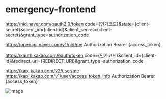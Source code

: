 # emergency-frontend
<!-- 웹 사이트 가로 1440 세로 1024 -->

<!-- 네이버 로그인 토큰 발급 -->
<!-- 1번 입력 순서 상관X -->
<!-- 1. Param -->
https://nid.naver.com/oauth2.0/token
code={인가코드}&state={client-secret}&client_id={client-id}&client_secret={client-secret}&grant_type=authorization_code

<!-- 2. Header -->
https://openapi.naver.com/v1/nid/me
Authorization Bearer {access_token}

<!-- 카카오 로그인 토큰 발급 -->
<!-- 1. Param -->
https://kauth.kakao.com/oauth/token
code={인가코드}&client_id={client-id}&redirect_uri={REDIRECT_URI}&grant_type=authorization_code

<!-- 2. Header -->
https://kapi.kakao.com/v2/user/me
https://kapi.kakao.com/v1/user/access_token_info
Authorization Bearer {access_token}

<!-- 리액트 설치 라이브러리 -->
![image](https://github.com/user-attachments/assets/836a2d69-9293-42c4-9b51-213086ab613d)

